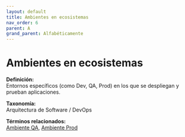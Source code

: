 ```yaml
---
layout: default
title: Ambientes en ecosistemas
nav_order: 6
parent: A
grand_parent: Alfabéticamente
---
```


# Ambientes en ecosistemas

**Definición:**  
Entornos específicos (como Dev, QA, Prod) en los que se despliegan y prueban aplicaciones.

**Taxonomía:**  
Arquitectura de Software / DevOps

**Términos relacionados:**  
[Ambiente QA](https://maleniski.github.io/diccionario-angl-tec-mx/docs/alfabeticamente/A/ambiente-qa.html), [Ambiente Prod](https://maleniski.github.io/diccionario-angl-tec-mx/docs/alfabeticamente/A/ambiente-prod.html)
